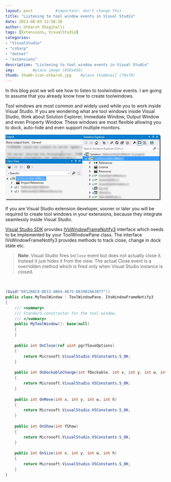 ```yaml
---
layout: post          #important: don't change this
title: "Listening to tool window events in Visual Studio"
date: 2013-08-03 12:58:10
author: Utkarsh Shigihalli
tags: [Extensions, VisualStudio]
categories:
- "VisualStudio"
- "csharp"
- "dotnet"
- "extensions"
description: "Listening to tool window events in Visual Studio"
img:        #place image (850x450)
thumb: thumb-icon-utkarsh.jpg    #place thumbnail (70x70)
---
```

In this blog post we will see how to listen to toolwindow events. I am going to assume that you already know how to create toolwindows.

Tool windows are most common and widely used while you to work inside Visual Studio. If you are wondering what are tool windows inside Visual Studio, think about Solution Explorer, Immediate Window, Output Window and even Property Window. These windows are most flexible allowing you to dock, auto-hide and even support multiple monitors. 

![toolwindow](/images/screenshots/utkarsh//2013_08_03_listening_to_tool_window_Image1.jpg) 

If you are Visual Studio extension developer, sooner or later you will be required to create tool windows in your extensions, because they integrate seamlessly inside Visual Studio. 

[Visual Studio SDK](http://www.microsoft.com/en-in/download/details.aspx?id=30668) provides [IVsWindowFrameNotify3](http://msdn.microsoft.com/en-us/library/microsoft.visualstudio.shell.interop.ivswindowframenotify3%28v=vs.110%29.aspx) interface which needs to be implemented by your ToolWindowPane class. The interface IVsWindowFrameNotify3 provides methods to track close, change in dock state etc. 

> **Note**: Visual Studio fires `OnClose` event but does not actually close it. Instead it just hides it from the view. The actual Close event is a overridden method which is fired only when Visual Studio instance is closed.

<br/>

```cs
[Guid("6912BAC8-BD13-4B64-A675-D83902A63077")]
public class MyToolWindow : ToolWindowPane, IVsWindowFrameNotify3
{
    /// <summary>
    /// Standard constructor for the tool window.
    /// </summary>
    public MyToolWindow(): base(null)
    {
    }

    public int OnClose(ref uint pgrfSaveOptions)
    {
        return Microsoft.VisualStudio.VSConstants.S_OK;
    }

    public int OnDockableChange(int fDockable, int x, int y, int w, int h)
    {
        return Microsoft.VisualStudio.VSConstants.S_OK;
    }

    public int OnMove(int x, int y, int w, int h)
    {
        return Microsoft.VisualStudio.VSConstants.S_OK;
    }

    public int OnShow(int fShow)
    {
        return Microsoft.VisualStudio.VSConstants.S_OK;
    }

    public int OnSize(int x, int y, int w, int h)
    {
        return Microsoft.VisualStudio.VSConstants.S_OK;
    }
}
```